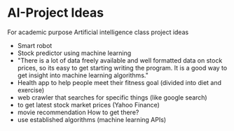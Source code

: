# AI-Project Ideas

For academic purpose
Artificial intelligence class project ideas
- Smart robot
- Stock predictor using machine learning
-   "There is a lot of data freely available and well formatted data on stock prices, so its easy to get starting writing      the program. It is a good way to get insight into machine learning algorithms."
- Health app to help people meet their fitness goal (divided into diet and exercise)
- web crawler that searches for specific things (like google search)
-   to get latest stock market prices (Yahoo Finance)
- movie recommendation
How to get there?
- use established algorithms (machine learning APIs)


